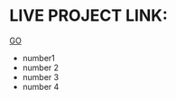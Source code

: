 # LIVE PROJECT LINK:

[GO](https://products-analysis-web.netlify.app/)

* number1
* number 2
* number 3
* number 4
